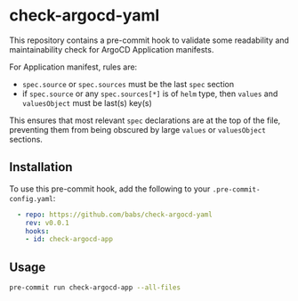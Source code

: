 # check-argocd-yaml

This repository contains a pre-commit hook to validate some readability and maintainability check for ArgoCD Application manifests.

For Application manifest, rules are:
* `spec.source` or `spec.sources` must be the last `spec` section
* if `spec.source` or any `spec.sources[*]` is of `helm` type, then `values` and `valuesObject` must be last(s) key(s)

This ensures that most relevant `spec` declarations are at the top of the file, preventing them from being obscured by large `values` or `valuesObject` sections.

## Installation

To use this pre-commit hook, add the following to your `.pre-commit-config.yaml`:

```yaml
  - repo: https://github.com/babs/check-argocd-yaml
    rev: v0.0.1
    hooks:
    - id: check-argocd-app
```

## Usage

```bash
pre-commit run check-argocd-app --all-files
```
